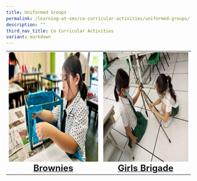 ```yaml
---
title: Uniformed Groups
permalink: /learning-at-sms/co-curricular-activities/uniformed-groups/
description: ""
third_nav_title: Co Curricular Activities
variant: markdown
---
```



<table>
<tbody><tr>
		<td><a href="/learning-at-sms/co-curricular-activities/brownies/"><img alt="artclub" src="/images/CCAs/Art%20Club/artclub.jpg" style="width:450px;height:300px;"><b></b><center><font size="5"><b>Brownies</b></font></center></a></td>
<td><a href="/learning-at-sms/co-curricular-activities/girls-brigade/"><img alt="infocc" src="/images/2021icc%2014.jpg" style="width:450px;height:300px;"><center><font size="5"><b>Girls Brigade</b></font></center></a></td>
</tr>
	</tbody></table>